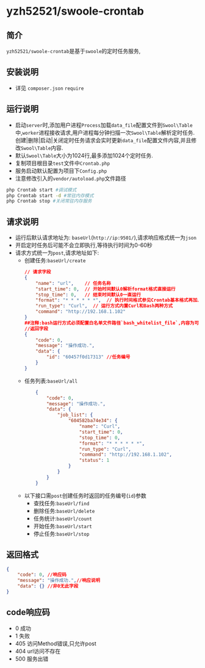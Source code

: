 # yzh52521/swoole-crontab
## 简介
`yzh52521/swoole-crontab`是基于`swoole`的定时任务服务,

## 安装说明
* 详见 `composer.json` `require`

## 运行说明
* 启动`server`时,添加用户进程`Process`加载`data_file`配置文件到`Swool\Table`中,`worker`进程接收请求,用户进程每分钟扫描一次`Swool\Table`解析定时任务.创建|删除|启动|关闭定时任务请求会实时更新`data_file`配置文件内容,并且修改`Swool\Table`内容.
* 默认`Swool\Table`大小为1024行,最多添加1024个定时任务.
* 复制项目根目录`test`文件中`Crontab.php`
* 服务启动默认配置为项目下`Config.php`
* 注意修改引入的`vendor/autoload.php`文件路径
```sh
php Crontab start #调试模式
php Crontab start -d #常驻内存模式
php Crontab stop #关闭常驻内存服务
```
## 请求说明
* 运行后默认请求地址为: `baseUrl`(`http://ip:9501/`),请求响应格式统一为`json`
* 开启定时任务后可能不会立即执行,等待执行时间为0-60秒
* 请求方式统一为`post`,请求地址如下:
    - 创建任务:`baseUrl/create`
      ```json
      // 请求字段
      {
          "name": "url",    // 任务名称
          "start_time": 0,  // 开始时间默认0解析format格式直接运行
          "stop_time": 0,   // 结束时间默认0一直运行
          "format": "* * * * * *",  // 执行时间格式参见Crontab基本格式再加上一个秒
          "run_type": "Curl",  // 运行方式内置Curl和Bash两种方式
          "command": "http://192.168.1.102"
      }
      ##注释:bash运行方式必须配置白名单文件路径`bash_whitelist_file`,内容为可执行的`sh`脚本的绝对路径,保证服务器安全,详见`BashJobExecute`文件
      //返回字段
      {
          "code": 0,
          "message": "操作成功.",
          "data": {
              "id": "60457f0d17313" //任务编号
          }
      }
      ```
    - 任务列表:`baseUrl/all`
      ```json
          {
              "code": 0,
              "message": "操作成功.",
              "data": {
                  "job_list": {
                      "604582ba74e34": {
                          "name": "Curl",
                          "start_time": 0,
                          "stop_time": 0,
                          "format": "* * * * * *",
                          "run_type": "Curl",
                          "command": "http://192.168.1.102",
                          "status": 1
                      }
                  }
              }
          }
      ```
    - 以下接口需`post`创建任务时返回的任务编号(`id`)参数
        - 查找任务:`baseUrl/find`
        - 删除任务:`baseUrl/delete`
        - 任务统计:`baseUrl/count`
        - 开始任务:`baseUrl/start`
        - 停止任务:`baseUrl/stop`

## 返回格式
```json
{
    "code": 0, //响应码
    "message": "操作成功.",//响应说明
    "data": {} //非0无此字段
}
```
## code响应码
* 0 成功
* 1 失败
* 405 访问Method错误,只允许post
* 404 url访问不存在
* 500 服务出错